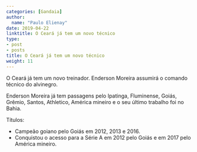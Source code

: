 ```yaml
---
categories: [Gandaia]
author:
  name: "Paulo Elienay"
date: 2019-04-22
linktitle: O Ceará já tem um novo técnico
type:
- post
- posts
title: O Ceará já tem um novo técnico
weight: 11
---
```

O Ceará já tem um novo treinador. Enderson Moreira assumirá o comando técnico do alvinegro.

Enderson Moreira já tem passagens pelo Ipatinga, Fluminense, Goiás, Grêmio, Santos, Athletico, América mineiro e o seu último trabalho foi no Bahia.

Títulos:

- Campeão goiano pelo Goiás em 2012, 2013 e 2016.
- Conquistou o acesso para a Série A em 2012 pelo Goiás e em 2017 pelo América mineiro.
